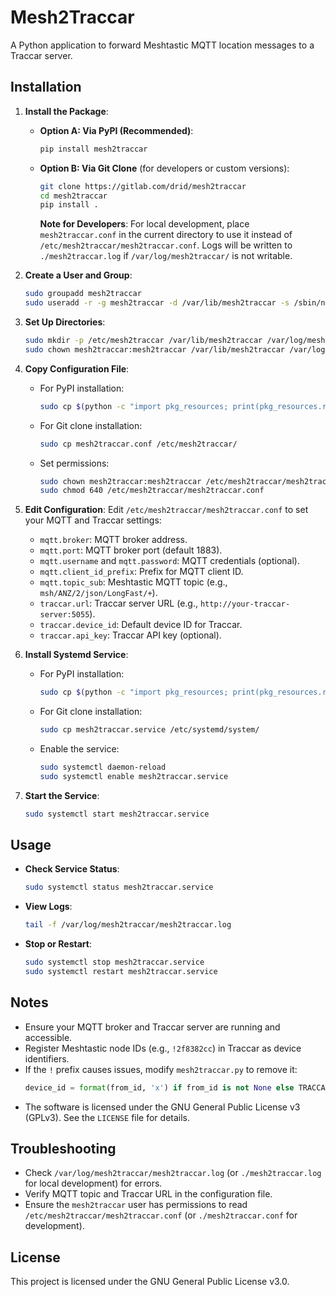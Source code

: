 # Mesh2Traccar

A Python application to forward Meshtastic MQTT location messages to a Traccar server.

## Installation

1. **Install the Package**:
   - **Option A: Via PyPI (Recommended)**:
     ```bash
     pip install mesh2traccar
     ```
   - **Option B: Via Git Clone** (for developers or custom versions):
     ```bash
     git clone https://gitlab.com/drid/mesh2traccar
     cd mesh2traccar
     pip install .
     ```
     **Note for Developers**: For local development, place `mesh2traccar.conf` in the current directory to use it instead of `/etc/mesh2traccar/mesh2traccar.conf`. Logs will be written to `./mesh2traccar.log` if `/var/log/mesh2traccar/` is not writable.

2. **Create a User and Group**:
   ```bash
   sudo groupadd mesh2traccar
   sudo useradd -r -g mesh2traccar -d /var/lib/mesh2traccar -s /sbin/nologin mesh2traccar
   ```

3. **Set Up Directories**:
   ```bash
   sudo mkdir -p /etc/mesh2traccar /var/lib/mesh2traccar /var/log/mesh2traccar
   sudo chown mesh2traccar:mesh2traccar /var/lib/mesh2traccar /var/log/mesh2traccar
   ```

4. **Copy Configuration File**:
   - For PyPI installation:
     ```bash
     sudo cp $(python -c "import pkg_resources; print(pkg_resources.resource_filename('mesh2traccar', 'mesh2traccar.conf'))") /etc/mesh2traccar/
     ```
   - For Git clone installation:
     ```bash
     sudo cp mesh2traccar.conf /etc/mesh2traccar/
     ```
   - Set permissions:
     ```bash
     sudo chown mesh2traccar:mesh2traccar /etc/mesh2traccar/mesh2traccar.conf
     sudo chmod 640 /etc/mesh2traccar/mesh2traccar.conf
     ```

5. **Edit Configuration**:
   Edit `/etc/mesh2traccar/mesh2traccar.conf` to set your MQTT and Traccar settings:
   - `mqtt.broker`: MQTT broker address.
   - `mqtt.port`: MQTT broker port (default 1883).
   - `mqtt.username` and `mqtt.password`: MQTT credentials (optional).
   - `mqtt.client_id_prefix`: Prefix for MQTT client ID.
   - `mqtt.topic_sub`: Meshtastic MQTT topic (e.g., `msh/ANZ/2/json/LongFast/+`).
   - `traccar.url`: Traccar server URL (e.g., `http://your-traccar-server:5055`).
   - `traccar.device_id`: Default device ID for Traccar.
   - `traccar.api_key`: Traccar API key (optional).

6. **Install Systemd Service**:
   - For PyPI installation:
     ```bash
     sudo cp $(python -c "import pkg_resources; print(pkg_resources.resource_filename('mesh2traccar', 'mesh2traccar.service'))") /etc/systemd/system/
     ```
   - For Git clone installation:
     ```bash
     sudo cp mesh2traccar.service /etc/systemd/system/
     ```
   - Enable the service:
     ```bash
     sudo systemctl daemon-reload
     sudo systemctl enable mesh2traccar.service
     ```

7. **Start the Service**:
   ```bash
   sudo systemctl start mesh2traccar.service
   ```

## Usage

- **Check Service Status**:
  ```bash
  sudo systemctl status mesh2traccar.service
  ```

- **View Logs**:
  ```bash
  tail -f /var/log/mesh2traccar/mesh2traccar.log
  ```

- **Stop or Restart**:
  ```bash
  sudo systemctl stop mesh2traccar.service
  sudo systemctl restart mesh2traccar.service
  ```

## Notes

- Ensure your MQTT broker and Traccar server are running and accessible.
- Register Meshtastic node IDs (e.g., `!2f8382cc`) in Traccar as device identifiers.
- If the `!` prefix causes issues, modify `mesh2traccar.py` to remove it:
  ```python
  device_id = format(from_id, 'x') if from_id is not None else TRACCAR_DEVICE_ID
  ```
- The software is licensed under the GNU General Public License v3 (GPLv3). See the `LICENSE` file for details.

## Troubleshooting

- Check `/var/log/mesh2traccar/mesh2traccar.log` (or `./mesh2traccar.log` for local development) for errors.
- Verify MQTT topic and Traccar URL in the configuration file.
- Ensure the `mesh2traccar` user has permissions to read `/etc/mesh2traccar/mesh2traccar.conf` (or `./mesh2traccar.conf` for development).

## License

This project is licensed under the GNU General Public License v3.0.